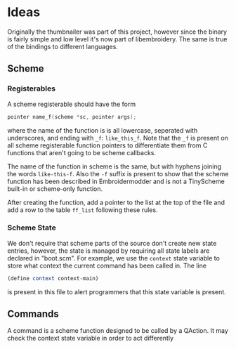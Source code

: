 # Ideas
 
Originally the thumbnailer was part of this project, however since the
binary is fairly simple and low level it's now part of libembroidery.
The same is true of the bindings to different languages.

## Scheme

### Registerables

A scheme registerable should have the form

```cpp
pointer name_f(scheme *sc, pointer args);
```

where the name of the function is is all lowercase, seperated with underscores,
and ending with `_f`: `like_this_f`. Note that the `_f` is present on all scheme
registerable function pointers to differentiate them from C functions that
aren't going to be scheme callbacks.

The name of the function in scheme is the same, but with hyphens joining the
words `like-this-f`. Also the `-f` suffix is present to show that the scheme
function has been described in Embroidermodder and is not a TinyScheme
built-in or scheme-only function.

After creating the function, add a pointer to the list at the top of the file
and add a row to the table `ff_list` following these rules.

### Scheme State

We don't require that scheme parts of the source don't create new state
entries, however, the state is managed by requiring all state labels are
declared in "boot.scm". For example, we use the `context` state variable to
store what context the current command has been called in. The line

```scm
(define context context-main)
```

is present in this file to alert programmers that this state variable is
present.

## Commands

A command is a scheme function designed to be called by a QAction. It may
check the context state variable in order to act differently
